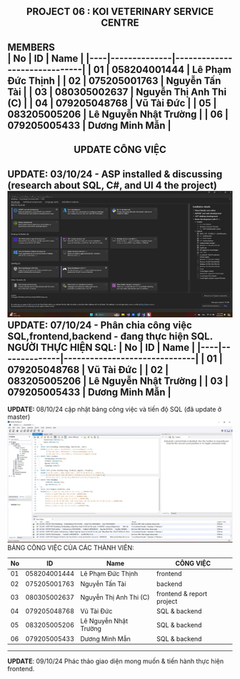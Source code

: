 <div align="center">
 <h2><strong>PROJECT 06 : KOI VETERINARY SERVICE CENTRE</strong></h2>
 </div>  

  **MEMBERS**  
| No | ID           | Name                         |
|----|--------------|------------------------------|
| 01 | 058204001444 | Lê Phạm Đức Thịnh           |
| 02 | 075205001763 | Nguyễn Tấn Tài              |
| 03 | 080305002637 | Nguyễn Thị Anh Thi (C)      |
| 04 | 079205048768 | Vũ Tài Đức                  |
| 05 | 083205005206 | Lê Nguyễn Nhật Trường       |
| 06 | 079205005433 | Dương Minh Mẫn               |
----------------------------------------------------
<div align="center">
 <h2><strong>UPDATE CÔNG VIỆC</strong></h2>
 </div>  

**UPDATE:** 03/10/24 - ASP installed & discussing (research about SQL, C#, and UI 4 the project) 
<img width="1225" alt="screenshotdownloadasp" src="57aa67b548f9f1a7a8e8.jpg">
**UPDATE:** 07/10/24 - Phân chia công việc SQL,frontend,backend - đang thực hiện SQL.
NGƯỜI THỰC HIỆN SQL:
| No | ID           | Name                         |
|----|--------------|------------------------------|
| 01 | 079205048768 | Vũ Tài Đức                  |
| 02 | 083205005206 | Lê Nguyễn Nhật Trường       |
| 03 | 079205005433 | Dương Minh Mẫn               |
----------------------------------------------------
**UPDATE:** 08/10/24 cập nhật bảng công việc và tiến độ SQL (đã update ở master)
<img width="1225" alt="SQL update" src="08.jpg">
BẢNG CÔNG VIỆC CỦA CÁC THÀNH VIÊN:

| No | ID           | Name                         |  CÔNG VIỆC      |
|----|--------------|------------------------------|--------|
| 01 | 058204001444 | Lê Phạm Đức Thịnh             |  frontend       |
| 02 | 075205001763 | Nguyễn Tấn Tài                |  backend       |
| 03 | 080305002637 | Nguyễn Thị Anh Thi (C)        |    frontend & report project  |
| 04 | 079205048768 | Vũ Tài Đức                    |  SQL & backend       |
| 05 | 083205005206 | Lê Nguyễn Nhật Trường         |  SQL & backend      |
| 06 | 079205005433 | Dương Minh Mẫn                |   SQL & backend     |
----------------------------------------------------------------------------------
**UPDATE**: 09/10/24 Phác thảo giao diện mong muốn & tiến hành thực hiện frontend.






